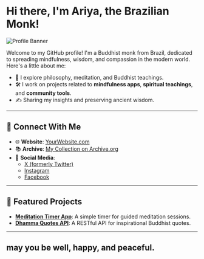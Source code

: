 # Hi there, I'm Ariya, the Brazilian Monk! 

![Profile Banner](https://link-to-your-image.com/banner.jpg)

Welcome to my GitHub profile! I'm a Buddhist monk from Brazil, dedicated to spreading mindfulness, wisdom, and compassion in the modern world. Here's a little about me:

- 🌱 I explore philosophy, meditation, and Buddhist teachings.
- 🛠️ I work on projects related to **mindfulness apps**, **spiritual teachings**, and **community tools**.
- ✍️ Sharing my insights and preserving ancient wisdom.

---

## 📌 Connect With Me
- 🌐 **Website**: [YourWebsite.com](https://yourwebsite.com)
- 📚 **Archive**: [My Collection on Archive.org](https://archive.org/details/your-archive)
- 💬 **Social Media**:
  - [X (formerly Twitter)](https://x.com/yourprofile)
  - [Instagram](https://instagram.com/yourprofile)
  - [Facebook](https://facebook.com/yourprofile)

---

## 🌟 Featured Projects
- **[Meditation Timer App](https://github.com/example)**: A simple timer for guided meditation sessions.
- **[Dhamma Quotes API](https://github.com/example)**: A RESTful API for inspirational Buddhist quotes.

---

## may you be well, happy, and peaceful.